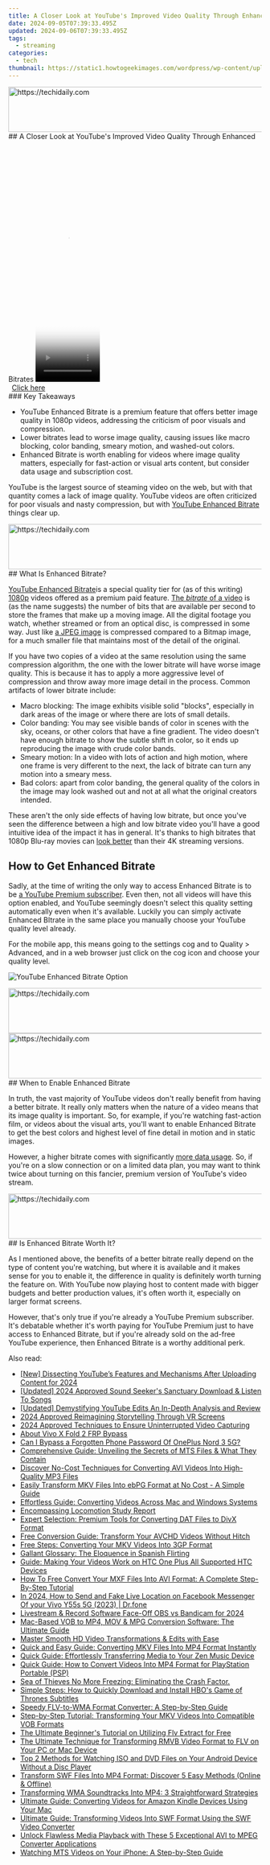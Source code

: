 ```yaml
---
title: A Closer Look at YouTube's Improved Video Quality Through Enhanced Bitrates
date: 2024-09-05T07:39:33.495Z
updated: 2024-09-06T07:39:33.495Z
tags:
  - streaming
categories:
  - tech
thumbnail: https://static1.howtogeekimages.com/wordpress/wp-content/uploads/2023/10/53137103942_a273c3daf5_o.jpg
---
```


<!-- affiliate ads begin -->
<a href="https://aligracehair.sjv.io/c/5597632/1884021/19272" target="_top" id="1884021">
  <img src="//a.impactradius-go.com/display-ad/19272-1884021" border="0" alt="https://techidaily.com" width="728" height="90"/>
</a>
<img height="0" width="0" src="https://aligracehair.sjv.io/i/5597632/1884021/19272" style="position:absolute;visibility:hidden;" border="0" />
<!-- affiliate ads end -->
## A Closer Look at YouTube's Improved Video Quality Through Enhanced Bitrates

<!-- affiliate ads begin -->
<span id="1975555">
					<video width="128" height="480" style="cursor:pointer"
           poster="//a.impactradius-go.com/display-clicktoplayimage/1975555.png"
           onclick="if(!this.playClicked){this.play();this.setAttribute('controls',true);this.playClicked=true;}">
	   <source src="//a.impactradius-go.com/display-ad/22993-1975555">
	   <img src="//a.impactradius-go.com/display-clicktoplayimage/1975555.png" style="border: none; height: 100%; width: 100%; object-fit: contain">
	</video>
	<div style="width:80px;text-align:center"><a href="javascript:window.open(decodeURIComponent('https%3A%2F%2Fhomestyler.sjv.io%2Fc%2F5597632%2F1975555%2F22993'), '_blank');void(0);">Click here</a></div>
</span>
<img height="0" width="0" src="https://imp.pxf.io/i/5597632/1975555/22993" style="position:absolute;visibility:hidden;" border="0" />
<!-- affiliate ads end -->
### Key Takeaways

* YouTube Enhanced Bitrate is a premium feature that offers better image quality in 1080p videos, addressing the criticism of poor visuals and compression.
* Lower bitrates lead to worse image quality, causing issues like macro blocking, color banding, smeary motion, and washed-out colors.
* Enhanced Bitrate is worth enabling for videos where image quality matters, especially for fast-action or visual arts content, but consider data usage and subscription cost.

 YouTube is the largest source of steaming video on the web, but with that quantity comes a lack of image quality. YouTube videos are often criticized for poor visuals and nasty compression, but with [YouTube Enhanced Bitrate](https://www.searchenginejournal.com/youtube-expands-1080p-premium-enhanced-bitrate-web-browsers/493411/) things clear up.

<!-- affiliate ads begin -->
<a href="https://aligracehair.sjv.io/c/5597632/1938750/19272" target="_top" id="1938750">
  <img src="//a.impactradius-go.com/display-ad/19272-1938750" border="0" alt="https://techidaily.com" width="728" height="90"/>
</a>
<img height="0" width="0" src="https://aligracehair.sjv.io/i/5597632/1938750/19272" style="position:absolute;visibility:hidden;" border="0" />
<!-- affiliate ads end -->
##  What Is Enhanced Bitrate?

[YouTube Enhanced Bitrate](https://www.searchenginejournal.com/youtube-expands-1080p-premium-enhanced-bitrate-web-browsers/493411/)is a special quality tier for (as of this writing) [1080p](https://fox-info.techidaily.com/new-innovating-visual-identity-with-ae-titles/) videos offered as a premium paid feature. [The _bitrate_ of a video](https://screen-mirroring-recording.techidaily.com/2024-approved-proving-the-top-5-mac-clipping-software/) is (as the name suggests) the number of bits that are available per second to store the frames that make up a moving image. All the digital footage you watch, whether streamed or from an optical disc, is compressed in some way. Just like [a JPEG image](https://change-location.techidaily.com/ways-to-trade-pokemon-go-from-far-away-on-vivo-y27s-drfone-by-drfone-virtual-android/) is compressed compared to a Bitmap image, for a much smaller file that maintains most of the detail of the original.

 If you have two copies of a video at the same resolution using the same compression algorithm, the one with the lower bitrate will have worse image quality. This is because it has to apply a more aggressive level of compression and throw away more image detail in the process. Common artifacts of lower bitrate include:

* Macro blocking: The image exhibits visible solid "blocks", especially in dark areas of the image or where there are lots of small details.
* Color banding: You may see visible bands of color in scenes with the sky, oceans, or other colors that have a fine gradient. The video doesn't have enough bitrate to show the subtle shift in color, so it ends up reproducing the image with crude color bands.
* Smeary motion: In a video with lots of action and high motion, where one frame is very different to the next, the lack of bitrate can turn any motion into a smeary mess.
* Bad colors: apart from color banding, the general quality of the colors in the image may look washed out and not at all what the original creators intended.

 These aren't the only side effects of having low bitrate, but once you've seen the difference between a high and low bitrate video you'll have a good intuitive idea of the impact it has in general. It's thanks to high bitrates that 1080p Blu-ray movies can [look better](https://facebook.techidaily.com/digital-harmony-taking-leisinasse-using-facebook-timer/) than their 4K streaming versions.

##  How to Get Enhanced Bitrate

 Sadly, at the time of writing the only way to access Enhanced Bitrate is to be [a YouTube Premium subscriber](https://extra-approaches.techidaily.com/in-2024-pinnacle-all-in-one-4k-with-touch-display/). Even then, not all videos will have this option enabled, and YouTube seemingly doesn't select this quality setting automatically even when it's available. Luckily you can simply activate Enhanced BItrate in the same place you manually choose your YouTube quality level already.

 For the mobile app, this means going to the settings cog and to Quality > Advanced, and in a web browser just click on the cog icon and choose your quality level.

![YouTube Enhanced Bitrate Option](https://static1.howtogeekimages.com/wordpress/wp-content/uploads/2023/10/youtube-enhanced-bitrate.jpg) 

<!-- affiliate ads begin -->
<a href="https://appsumo.8odi.net/c/5597632/2052060/7443" target="_top" id="2052060">
  <img src="//a.impactradius-go.com/display-ad/7443-2052060" border="0" alt="https://techidaily.com" width="728" height="90"/>
</a>
<img height="0" width="0" src="https://appsumo.8odi.net/i/5597632/2052060/7443" style="position:absolute;visibility:hidden;" border="0" />
<!-- affiliate ads end -->
<!-- affiliate ads begin -->
<a href="https://appsumo.8odi.net/c/5597632/2024351/7443" target="_top" id="2024351">
  <img src="//a.impactradius-go.com/display-ad/7443-2024351" border="0" alt="https://techidaily.com" width="728" height="90"/>
</a>
<img height="0" width="0" src="https://appsumo.8odi.net/i/5597632/2024351/7443" style="position:absolute;visibility:hidden;" border="0" />
<!-- affiliate ads end -->
##  When to Enable Enhanced Bitrate

 In truth, the vast majority of YouTube videos don't really benefit from having a better bitrate. It really only matters when the nature of a video means that its image quality is important. So, for example, if you're watching fast-action film, or videos about the visual arts, you'll want to enable Enhanced Bitrate to get the best colors and highest level of fine detail in motion and in static images.

 However, a higher bitrate comes with significantly [more data usage](https://extra-guidance.techidaily.com/updated-slumber-solutions-through-asmr-advisors-choice/). So, if you're on a slow connection or on a limited data plan, you may want to think twice about turning on this fancier, premium version of YouTube's video stream.

<!-- affiliate ads begin -->
<a href="https://appsumo.8odi.net/c/5597632/2105874/7443" target="_top" id="2105874">
  <img src="//a.impactradius-go.com/display-ad/7443-2105874" border="0" alt="https://techidaily.com" width="728" height="90"/>
</a>
<img height="0" width="0" src="https://appsumo.8odi.net/i/5597632/2105874/7443" style="position:absolute;visibility:hidden;" border="0" />
<!-- affiliate ads end -->
##  Is Enhanced Bitrate Worth It?

 As I mentioned above, the benefits of a better bitrate really depend on the type of content you're watching, but where it is available and it makes sense for you to enable it, the difference in quality is definitely worth turning the feature on. With YouTube now playing host to content made with bigger budgets and better production values, it's often worth it, especially on larger format screens.

 However, that's only true if you're already a YouTube Premium subscriber. It's debatable whether it's worth paying for YouTube Premium just to have access to Enhanced Bitrate, but if you're already sold on the ad-free YouTube experience, then Enhanced Bitrate is a worthy additional perk.

<ins class="adsbygoogle"
     style="display:block"
     data-ad-format="autorelaxed"
     data-ad-client="ca-pub-7571918770474297"
     data-ad-slot="1223367746"></ins>



<ins class="adsbygoogle"
     style="display:block"
     data-ad-client="ca-pub-7571918770474297"
     data-ad-slot="8358498916"
     data-ad-format="auto"
     data-full-width-responsive="true"></ins>

<span class="atpl-alsoreadstyle">Also read:</span>
<div><ul>
<li><a href="https://facebook-video-share.techidaily.com/new-dissecting-youtubes-features-and-mechanisms-after-uploading-content-for-2024/"><u>[New] Dissecting YouTube’s Features and Mechanisms After Uploading Content for 2024</u></a></li>
<li><a href="https://digital-screen-recording.techidaily.com/updated-2024-approved-sound-seekers-sanctuary-download-and-listen-to-songs/"><u>[Updated] 2024 Approved  Sound Seeker's Sanctuary  Download & Listen To Songs</u></a></li>
<li><a href="https://youtube-video-recordings.techidaily.com/updated-demystifying-youtube-edits-an-in-depth-analysis-and-review/"><u>[Updated] Demystifying YouTube Edits  An In-Depth Analysis and Review</u></a></li>
<li><a href="https://fox-links.techidaily.com/2024-approved-reimagining-storytelling-through-vr-screens/"><u>2024 Approved  Reimagining Storytelling Through VR Screens</u></a></li>
<li><a href="https://screen-activity-recording.techidaily.com/2024-approved-techniques-to-ensure-uninterrupted-video-capturing/"><u>2024 Approved  Techniques to Ensure Uninterrupted Video Capturing</u></a></li>
<li><a href="https://bypass-frp.techidaily.com/about-vivo-x-fold-2-frp-bypass-by-drfone-android/"><u>About Vivo X Fold 2 FRP Bypass</u></a></li>
<li><a href="https://easy-unlock-android.techidaily.com/can-i-bypass-a-forgotten-phone-password-of-oneplus-nord-3-5g-by-drfone-android/"><u>Can I Bypass a Forgotten Phone Password Of OnePlus Nord 3 5G?</u></a></li>
<li><a href="https://media-tips.techidaily.com/comprehensive-guide-unveiling-the-secrets-of-mts-files-and-what-they-contain/"><u>Comprehensive Guide: Unveiling the Secrets of MTS Files & What They Contain</u></a></li>
<li><a href="https://media-tips.techidaily.com/discover-no-cost-techniques-for-converting-avi-videos-into-high-quality-mp3-files/"><u>Discover No-Cost Techniques for Converting AVI Videos Into High-Quality MP3 Files</u></a></li>
<li><a href="https://media-tips.techidaily.com/easily-transform-mkv-files-into-ebpg-format-at-no-cost-a-simple-guide/"><u>Easily Transform MKV Files Into ebPG Format at No Cost - A Simple Guide</u></a></li>
<li><a href="https://media-tips.techidaily.com/effortless-guide-converting-videos-across-mac-and-windows-systems/"><u>Effortless Guide: Converting Videos Across Mac and Windows Systems</u></a></li>
<li><a href="https://fox-hovers.techidaily.com/encompassing-locomotion-study-report/"><u>Encompassing Locomotion Study Report</u></a></li>
<li><a href="https://media-tips.techidaily.com/expert-selection-premium-tools-for-converting-dat-files-to-divx-format/"><u>Expert Selection: Premium Tools for Converting DAT Files to DivX Format</u></a></li>
<li><a href="https://media-tips.techidaily.com/free-conversion-guide-transform-your-avchd-videos-without-hitch/"><u>Free Conversion Guide: Transform Your AVCHD Videos Without Hitch</u></a></li>
<li><a href="https://media-tips.techidaily.com/free-steps-converting-your-mkv-videos-into-3gp-format/"><u>Free Steps: Converting Your MKV Videos Into 3GP Format</u></a></li>
<li><a href="https://mondly-stories.techidaily.com/gallant-glossary-the-eloquence-in-spanish-flirting/"><u>Gallant Glossary: The Eloquence in Spanish Flirting</u></a></li>
<li><a href="https://media-tips.techidaily.com/guide-making-your-videos-work-on-htc-one-plus-all-supported-htc-devices/"><u>Guide: Making Your Videos Work on HTC One Plus All Supported HTC Devices</u></a></li>
<li><a href="https://media-tips.techidaily.com/how-to-free-convert-your-mxf-files-into-avi-format-a-complete-step-by-step-tutorial/"><u>How To Free Convert Your MXF Files Into AVI Format: A Complete Step-By-Step Tutorial</u></a></li>
<li><a href="https://location-social.techidaily.com/in-2024-how-to-send-and-fake-live-location-on-facebook-messenger-of-your-vivo-y55s-5g-2023-drfone-by-drfone-virtual-android/"><u>In 2024, How to Send and Fake Live Location on Facebook Messenger Of your Vivo Y55s 5G (2023) | Dr.fone</u></a></li>
<li><a href="https://screen-mirroring-recording.techidaily.com/livestream-and-record-software-face-off-obs-vs-bandicam-for-2024/"><u>Livestream & Record Software Face-Off  OBS vs Bandicam for 2024</u></a></li>
<li><a href="https://media-tips.techidaily.com/mac-based-vob-to-mp4-mov-and-mpg-conversion-software-the-ultimate-guide/"><u>Mac-Based VOB to MP4, MOV & MPG Conversion Software: The Ultimate Guide</u></a></li>
<li><a href="https://media-tips.techidaily.com/master-smooth-hd-video-transformations-and-edits-with-ease/"><u>Master Smooth HD Video Transformations & Edits with Ease</u></a></li>
<li><a href="https://media-tips.techidaily.com/quick-and-easy-guide-converting-mkv-files-into-mp4-format-instantly/"><u>Quick and Easy Guide: Converting MKV Files Into MP4 Format Instantly</u></a></li>
<li><a href="https://media-tips.techidaily.com/quick-guide-effortlessly-transferring-media-to-your-zen-music-device/"><u>Quick Guide: Effortlessly Transferring Media to Your Zen Music Device</u></a></li>
<li><a href="https://media-tips.techidaily.com/quick-guide-how-to-convert-videos-into-mp4-format-for-playstation-portable-psp/"><u>Quick Guide: How to Convert Videos Into MP4 Format for PlayStation Portable (PSP)</u></a></li>
<li><a href="https://win-blog.techidaily.com/sea-of-thieves-no-more-freezing-eliminating-the-crash-factor/"><u>Sea of Thieves No More Freezing: Eliminating the Crash Factor.</u></a></li>
<li><a href="https://media-tips.techidaily.com/simple-steps-how-to-quickly-download-and-install-hbos-game-of-thrones-subtitles/"><u>Simple Steps: How to Quickly Download and Install HBO's Game of Thrones Subtitles</u></a></li>
<li><a href="https://media-tips.techidaily.com/speedy-flv-to-wma-format-converter-a-step-by-step-guide/"><u>Speedy FLV-to-WMA Format Converter: A Step-by-Step Guide</u></a></li>
<li><a href="https://media-tips.techidaily.com/step-by-step-tutorial-transforming-your-mkv-videos-into-compatible-vob-formats/"><u>Step-by-Step Tutorial: Transforming Your MKV Videos Into Compatible VOB Formats</u></a></li>
<li><a href="https://media-tips.techidaily.com/the-ultimate-beginners-tutorial-on-utilizing-flv-extract-for-free/"><u>The Ultimate Beginner's Tutorial on Utilizing Flv Extract for Free</u></a></li>
<li><a href="https://media-tips.techidaily.com/the-ultimate-technique-for-transforming-rmvb-video-format-to-flv-on-your-pc-or-mac-device/"><u>The Ultimate Technique for Transforming RMVB Video Format to FLV on Your PC or Mac Device</u></a></li>
<li><a href="https://media-tips.techidaily.com/top-2-methods-for-watching-iso-and-dvd-files-on-your-android-device-without-a-disc-player/"><u>Top 2 Methods for Watching ISO and DVD Files on Your Android Device Without a Disc Player</u></a></li>
<li><a href="https://media-tips.techidaily.com/transform-swf-files-into-mp4-format-discover-5-easy-methods-online-and-offline/"><u>Transform SWF Files Into MP4 Format: Discover 5 Easy Methods (Online & Offline)</u></a></li>
<li><a href="https://media-tips.techidaily.com/transforming-wma-soundtracks-into-mp4-3-straightforward-strategies/"><u>Transforming WMA Soundtracks Into MP4: 3 Straightforward Strategies</u></a></li>
<li><a href="https://media-tips.techidaily.com/ultimate-guide-converting-videos-for-amazon-kindle-devices-using-your-mac/"><u>Ultimate Guide: Converting Videos for Amazon Kindle Devices Using Your Mac</u></a></li>
<li><a href="https://media-tips.techidaily.com/ultimate-guide-transforming-videos-into-swf-format-using-the-swf-video-converter/"><u>Ultimate Guide: Transforming Videos Into SWF Format Using the SWF Video Converter</u></a></li>
<li><a href="https://media-tips.techidaily.com/1723620225921-unlock-flawless-media-playback-with-these-5-exceptional-avi-to-mpeg-converter-applications/"><u>Unlock Flawless Media Playback with These 5 Exceptional AVI to MPEG Converter Applications</u></a></li>
<li><a href="https://media-tips.techidaily.com/watching-mts-videos-on-your-iphone-a-step-by-step-guide/"><u>Watching MTS Videos on Your iPhone: A Step-by-Step Guide</u></a></li>
</ul></div>
